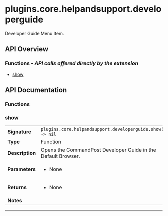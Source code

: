 # plugins.core.helpandsupport.developerguide

Developer Guide Menu Item.

## API Overview
### **Functions** - _API calls offered directly by the extension_
 * [show](#show)


## API Documentation

### Functions


### [show](#show)

|                                             |                                                                                     |
| --------------------------------------------|-------------------------------------------------------------------------------------|
| **Signature**                               | `plugins.core.helpandsupport.developerguide.show() -> nil`                                                                    |
| **Type**                                    | Function                                                                     |
| **Description**                             | Opens the CommandPost Developer Guide in the Default Browser.                                                                     |
| **Parameters**                              | <ul><li>None</li></ul> |
| **Returns**                                 | <ul><li>None</li></ul>          |
| **Notes**                                   | <ul></ul>                |

---
